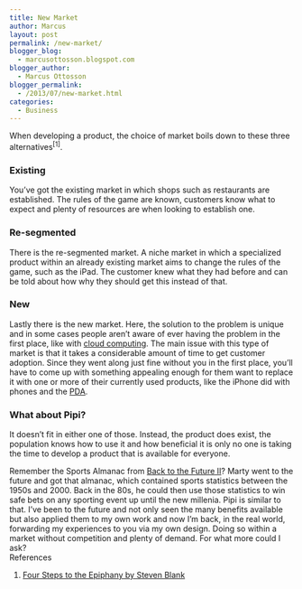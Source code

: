 ```yaml
---
title: New Market
author: Marcus
layout: post
permalink: /new-market/
blogger_blog:
  - marcusottosson.blogspot.com
blogger_author:
  - Marcus Ottosson
blogger_permalink:
  - /2013/07/new-market.html
categories:
  - Business
---
```

When developing a product, the choice of market boils down to these three alternatives<sup>[1]</sup>.

### Existing

You&#8217;ve got the existing market in which shops such as restaurants are established. The rules of the game are known, customers know what to expect and plenty of resources are when looking to establish one.

### Re-segmented

There is the re-segmented market. A niche market in which a specialized product within an already existing market aims to change the rules of the game, such as the iPad. The customer knew what they had before and can be told about how why they should get this instead of that.

### New

Lastly there is the new market. Here, the solution to the problem is unique and in some cases people aren&#8217;t aware of ever having the problem in the first place, like with <a href="http://en.wikipedia.org/wiki/Cloud_computing" target="_blank">cloud computing</a>. The main issue with this type of market is that it takes a considerable amount of time to get customer adoption. Since they went along just fine without you in the first place, you&#8217;ll have to come up with something appealing enough for them want to replace it with one or more of their currently used products, like the iPhone did with phones and the <a href="https://en.wikipedia.org/wiki/Personal_digital_assistant" target="_blank">PDA</a>.

### What about Pipi?

It doesn&#8217;t fit in either one of those. Instead, the product does exist, the population knows how to use it and how beneficial it is only no one is taking the time to develop a product that is available for everyone.

Remember the Sports Almanac from <a href="http://www.imdb.com/title/tt0096874/" target="_blank">Back to the Future II</a>? Marty went to the future and got that almanac, which contained sports statistics between the 1950s and 2000. Back in the 80s, he could then use those statistics to win safe bets on any sporting event up until the new millenia. Pipi is similar to that. I&#8217;ve been to the future and not only seen the many benefits available but also applied them to my own work and now I&#8217;m back, in the real world, forwarding my experiences to you via my own design. Doing so within a market without competition and plenty of demand. For what more could I ask?  
References  
1. <a href="http://www.amazon.co.uk/Four-Steps-Epiphany-Steven-Blank/dp/0976470705" target="_blank">Four Steps to the Epiphany by Steven Blank</a>